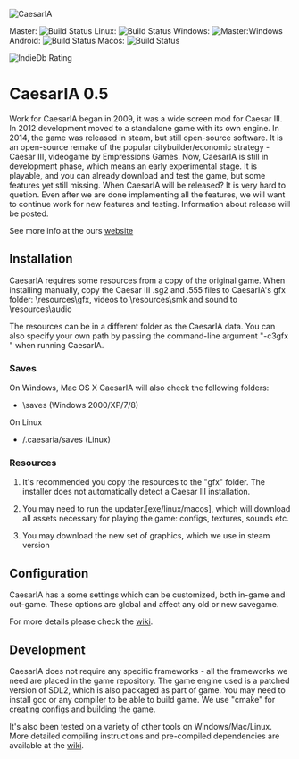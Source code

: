 ![CaesarIA](https://bitbucket-assetroot.s3.amazonaws.com/c/photos/2013/Nov/12/caesaria-logo-3368332030-11_avatar.png)

Master: ![Build Status](https://travis-ci.org/dalerank/caesaria-game.svg?branch=master) Linux: ![Build Status](https://travis-ci.org/dalerank/caesaria-game.svg?branch=stable) Windows: ![Master:Windows](https://travis-ci.org/dalerank/caesaria-game.svg?branch=windows-build) Android: ![Build Status](https://travis-ci.org/dalerank/caesaria-game.svg?branch=android-build) Macos: ![Build Status](https://travis-ci.org/dalerank/caesaria-game.svg?branch=macos-build)

![IndieDb Rating](http://button.indiedb.com/popularity/medium/games/27823.png)

# CaesarIA 0.5

Work for CaesarIA began in 2009, it was a wide screen mod for Caesar III. In 2012 development moved to a standalone game with its own engine. In 2014, the game was released in steam, but still open-source software. It is an open-source remake of the popular citybuilder/economic strategy - Caesar III, videogame by Empressions Games. Now, CaesarIA is still in development phase, which means an early experimental stage. It is playable, and you can already download and test the game, but some features yet still missing. When CaesarIA will be released? It is very hard to quetion. Even after we are done implementing all the features, we will want to continue work for new features and testing. Information about release will be posted.

See more info at the ours [website](https://bitbucket.org/dalerank/caesaria/wiki/Home)

## Installation

CaesarIA requires some resources from a copy of the original game.
When installing manually, copy the Caesar III .sg2 and .555 files to 
CaesarIA's gfx folder: <game directory>\resources\gfx, 
videos to <game directory>\resources\smk and sound to <game directory>\resources\audio

The resources can be in a different folder as the CaesarIA data.
You can also specify your own path by passing the command-line
argument "-c3gfx <path to CaesarIII folder>" when running CaesarIA.

### Saves

On Windows, Mac OS X
CaesarIA will also check the following folders:

- <game directory>\saves (Windows 2000/XP/7/8)

On Linux

- <userhome>/.caesaria/saves (Linux)

### Resources

1. It's recommended you copy the resources to the "gfx" folder.
The installer does not automatically detect a Caesar III installation.

2. You may need to run the updater.[exe/linux/macos], which will download
all assets necessary for playing the game: configs, textures, sounds etc.

3. You may download the new set of graphics, which we use in steam version

## Configuration

CaesarIA has a some settings which can be
customized, both in-game and out-game. These options are global
and affect any old or new savegame.

For more details please check the [wiki](https://bitbucket.org/dalerank/caesaria/wiki/Configuration%20files).

## Development

CaesarIA does not require any specific frameworks - all the frameworks we need are placed in the game repository. The game engine used is a patched version of SDL2, which is also packaged as part of game. You may need to install gcc or any compiler to be able to build game.
We use "cmake" for creating configs and building the game.

It's also been tested on a variety of other tools on
Windows/Mac/Linux. More detailed compiling instructions
and pre-compiled dependencies are available at the [wiki](https://bitbucket.org/dalerank/caesaria/wiki/Compiling).